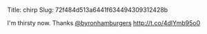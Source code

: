 Title: chirp
Slug: 72f484d513a6441f634494309312428b

I'm thirsty now. Thanks <a href="http://twitter.com/byronhamburgers">@byronhamburgers</a> <a href="http://t.co/4dlYmb95o0">http://t.co/4dlYmb95o0</a>
